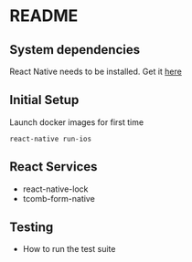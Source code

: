 # README

## System dependencies
React Native needs to be installed.  Get it [here](https://facebook.github.io/react-native/docs/getting-started.html)

## Initial Setup
Launch docker images for first time
~~~
react-native run-ios
~~~

## React Services
- react-native-lock
- tcomb-form-native

## Testing

* How to run the test suite
